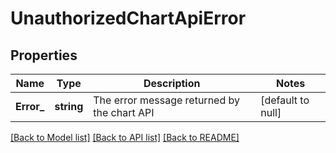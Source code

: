 # UnauthorizedChartApiError

## Properties
Name | Type | Description | Notes
------------ | ------------- | ------------- | -------------
**Error_** | **string** | The error message returned by the chart API | [default to null]

[[Back to Model list]](../README.md#documentation-for-models) [[Back to API list]](../README.md#documentation-for-api-endpoints) [[Back to README]](../README.md)


